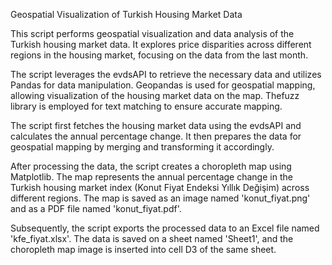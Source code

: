 Geospatial Visualization of Turkish Housing Market Data

This script performs geospatial visualization and data analysis of the Turkish housing market data. It explores price disparities across different regions in the housing market, focusing on the data from the last month.

The script leverages the evdsAPI to retrieve the necessary data and utilizes Pandas for data manipulation. Geopandas is used for geospatial mapping, allowing visualization of the housing market data on the map. Thefuzz library is employed for text matching to ensure accurate mapping.

The script first fetches the housing market data using the evdsAPI and calculates the annual percentage change. It then prepares the data for geospatial mapping by merging and transforming it accordingly.

After processing the data, the script creates a choropleth map using Matplotlib. The map represents the annual percentage change in the Turkish housing market index (Konut Fiyat Endeksi Yıllık Değişim) across different regions. The map is saved as an image named 'konut_fiyat.png' and as a PDF file named 'konut_fiyat.pdf'.

Subsequently, the script exports the processed data to an Excel file named 'kfe_fiyat.xlsx'. The data is saved on a sheet named 'Sheet1', and the choropleth map image is inserted into cell D3 of the same sheet.


